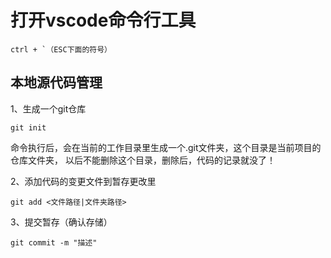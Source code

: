 # 打开vscode命令行工具

```
ctrl + `（ESC下面的符号）
```

## 本地源代码管理

1、生成一个git仓库

```shell
git init
```
命令执行后，会在当前的工作目录里生成一个.git文件夹，这个目录是当前项目的仓库文件夹，
以后不能删除这个目录，删除后，代码的记录就没了！

2、添加代码的变更文件到暂存更改里
```shell
git add <文件路径|文件夹路径>
```

3、提交暂存（确认存储）

```
git commit -m "描述"
```


